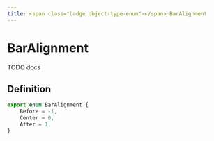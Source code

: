 ```yaml
---
title: <span class="badge object-type-enum"></span> BarAlignment
---
```

# <span class="badge object-type-enum"></span> BarAlignment

TODO docs

## Definition

```typescript
export enum BarAlignment {
	Before = -1,
	Center = 0,
	After = 1,
}

```
